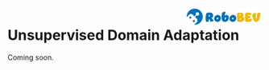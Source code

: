 <img src="../docs/figs/logo2.png" align="right" width="30%">

# Unsupervised Domain Adaptation

Coming soon.

